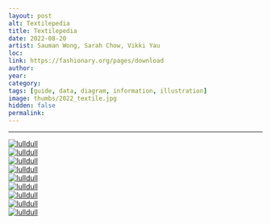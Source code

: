 ```yaml
---
layout: post
alt: Textilepedia 
title: Textilepedia 
date: 2022-08-20
artist: Sauman Wong, Sarah Chow, Vikki Yau
loc: 
link: https://fashionary.org/pages/download
author: 
year: 
category: 
tags: [guide, data, diagram, information, illustration]
image: thumbs/2022_textile.jpg
hidden: false
permalink:
---
```






---



<div class="post_image">
	<a href="{{ site.baseurl }}/images/posts/2022_textile/001.jpg" target="_blank">
	<img src="{{ site.baseurl }}/images/posts/2022_textile/001.jpg" alt="lulldull"></a>
</div>

<div class="post_image">
	<a href="{{ site.baseurl }}/images/posts/2022_textile/002.jpg" target="_blank">
	<img src="{{ site.baseurl }}/images/posts/2022_textile/002.jpg" alt="lulldull"></a>
</div>

<div class="post_image">
	<a href="{{ site.baseurl }}/images/posts/2022_textile/003.jpg" target="_blank">
	<img src="{{ site.baseurl }}/images/posts/2022_textile/003.jpg" alt="lulldull"></a>
</div>

<div class="post_image">
	<a href="{{ site.baseurl }}/images/posts/2022_textile/004.jpg" target="_blank">
	<img src="{{ site.baseurl }}/images/posts/2022_textile/004.jpg" alt="lulldull"></a>
</div>


<div class="post_image">
	<a href="{{ site.baseurl }}/images/posts/2022_textile/005.jpg" target="_blank">
	<img src="{{ site.baseurl }}/images/posts/2022_textile/005.jpg" alt="lulldull"></a>
</div>

<div class="post_image">
	<a href="{{ site.baseurl }}/images/posts/2022_textile/006.jpg" target="_blank">
	<img src="{{ site.baseurl }}/images/posts/2022_textile/006.jpg" alt="lulldull"></a>
</div>


<div class="post_image">
	<a href="{{ site.baseurl }}/images/posts/2022_textile/007.jpg" target="_blank">
	<img src="{{ site.baseurl }}/images/posts/2022_textile/007.jpg" alt="lulldull"></a>
</div>


<div class="post_image">
	<a href="{{ site.baseurl }}/images/posts/2022_textile/008.jpg" target="_blank">
	<img src="{{ site.baseurl }}/images/posts/2022_textile/008.jpg" alt="lulldull"></a>
</div>


<div class="post_image">
	<a href="{{ site.baseurl }}/images/posts/2022_textile/009.jpg" target="_blank">
	<img src="{{ site.baseurl }}/images/posts/2022_textile/009.jpg" alt="lulldull"></a>
</div>

